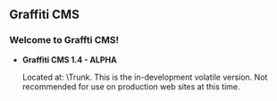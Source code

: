 ## Graffiti CMS
### Welcome to Graffti CMS!

* **Graffiti CMS 1.4 - ALPHA**

    Located at: \Trunk.
    This is the in-development volatile version.
    Not recommended for use on production web sites at this time.
